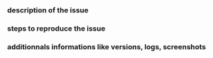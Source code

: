 ### description of the issue

### steps to reproduce the issue

### additionnals informations like versions, logs, screenshots
